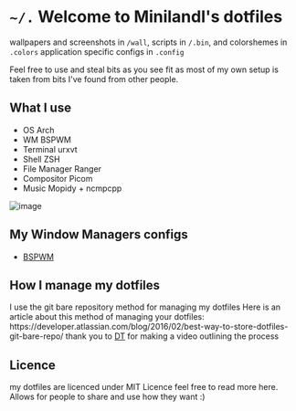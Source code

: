<h1> <code>~/.</code> Welcome to Minilandl's dotfiles</h1>

<p align="left"> wallpapers and screenshots in <code>/wall</code>, scripts in <code>/.bin</code>, and colorshemes in <code>.colors</code> application specific configs in <code>.config</code></p>

Feel free to use and steal bits as you see fit as most of my own setup is taken from bits I've found from other people.

<h2> What I use </h2>
<ul>
   <li>OS Arch</li>
  <li>WM BSPWM</li>
  <li>Terminal urxvt</li>
  <li>Shell ZSH</li>
  <li>File Manager Ranger</li>
  <li>Compositor Picom</li>
  <li>Music Mopidy + ncmpcpp</li>
</ul> 

![image](https://user-images.githubusercontent.com/47686364/111281759-41055c80-8678-11eb-8abe-9d351b864680.png)

<h2> My Window Managers configs</h1>
<ul>
  <li><a href="https://github.com/minilandl/dotfiles/blob/master/.config/bspwm/README.md">BSPWM</a></li>
</ul> 
<h2>How I manage my dotfiles</h2>
<p align="left"> I use the git bare repository method for managing my dotfiles  Here is an article about this method of managing your dotfiles: https://developer.atlassian.com/blog/2016/02/best-way-to-store-dotfiles-git-bare-repo/ thank you to <a href="https://gitlab.com/dwt1/dotfiles/-/tree/master#license">DT</a> for making a video outlining the process</p>

<h2>Licence</h2>
 <p>my dotfiles are licenced under MIT Licence feel free to read more here. Allows for people to share and use how they want :)</p>
